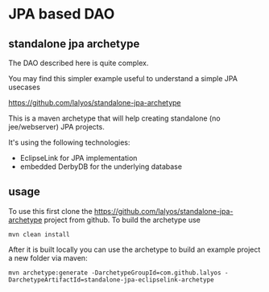 # JPA based DAO 


## standalone jpa archetype

The DAO described here is quite complex.

You may find this simpler example useful to understand a simple JPA usecases

https://github.com/lalyos/standalone-jpa-archetype

This is a maven archetype that will help creating standalone (no jee/webserver) JPA projects.

It's using the following technologies:
* EclipseLink for JPA implementation
* embedded DerbyDB for the underlying database

## usage

To use this first clone the https://github.com/lalyos/standalone-jpa-archetype project from github. 
To build the archetype use
```
mvn clean install
```

After it is built locally you can use the archetype to build an example project a new folder via maven:
```
mvn archetype:generate -DarchetypeGroupId=com.github.lalyos -DarchetypeArtifactId=standalone-jpa-eclipselink-archetype
```
